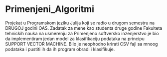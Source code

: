 # Primenjeni_Algoritmi
Projekat u Programskom jeziku Julija koji se radio  u drugom semestru na DRUGOJ godini OAS.
Zadatak za mene kao studenta druge godine Fakulteta tehnickih nauka na usmerenju za Primenjeno softversko inzenjerstvo je bio da implementiram jedan model za  klasifikaciju podataka na principu SUPPORT VECTOR MACHINE.
Bilo je neophodno krirati CSV fajl sa mnoog podataka i pustiti ih da ih program obradi i klasifikuje.
